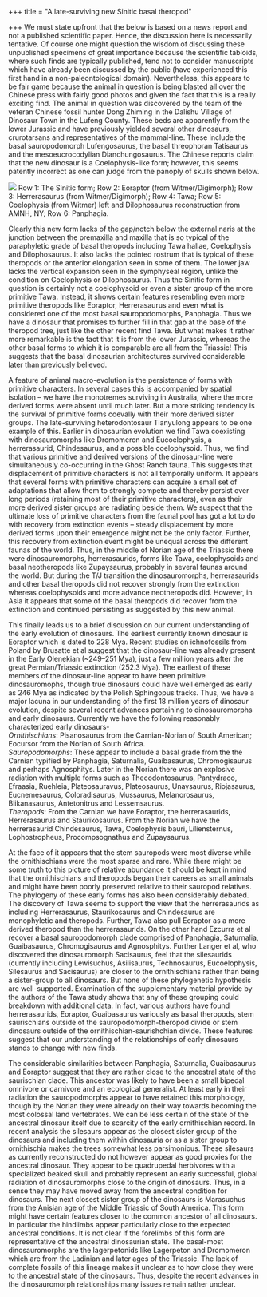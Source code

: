 +++
title = "A late-surviving new Sinitic basal theropod"

+++
We must state upfront that the below is based on a news report and not a
published scientific paper. Hence, the discussion here is necessarily
tentative. Of course one might question the wisdom of discussing these
unpublished specimens of great importance because the scientific
tabloids, where such finds are typically published, tend not to consider
manuscripts which have already been discussed by the public (have
experienced this first hand in a non-paleontological domain).
Nevertheless, this appears to be fair game because the animal in
question is being blasted all over the Chinese press with fairly good
photos and given the fact that this is a really exciting find. The
animal in question was discovered by the team of the veteran Chinese
fossil hunter Dong Zhiming in the Dalishu Village of Dinosaur Town in
the Lufeng County. These beds are apparently from the lower Jurassic and
have previously yielded several other dinosaurs, crurotarsans and
representatives of the mammal-line. These include the basal
sauropodomorph Lufengosaurus, the basal threophoran Tatisaurus and the
mesoeucrocodylian Dianchungosaurus. The Chinese reports claim that the
new dinosaur is a Coelophysis-like form; however, this seems patently
incorrect as one can judge from the panoply of skulls shown below.

[![](https://i2.wp.com/lh3.ggpht.com/_hjuA1bE0hBw/TLIDL8xVpRI/AAAAAAAAB9k/A1yEHHUlAcE/s800/Sample%20Pictures.jpg)](http://picasaweb.google.com/lh/photo/PvDzcj7OSn7ugdNMSxN8Sg?feat=embedwebsite)
Row 1: The Sinitic form; Row 2: Eoraptor (from Witmer/Digimorph); Row 3:
Herrerasaurus (from Witmer/Digimorph); Row 4: Tawa; Row 5: Coelophysis
(from Witmer) left and Dilophosaurus reconstruction from AMNH, NY; Row
6: Panphagia.

Clearly this new form lacks of the gap/notch below the external naris at
the junction between the premaxilla and maxilla that is so typical of
the paraphyletic grade of basal theropods including Tawa hallae,
Coelophysis and Dilophosaurus. It also lacks the pointed rostrum that is
typical of these theropods or the anterior elongation seen in some of
them. The lower jaw lacks the vertical expansion seen in the symphyseal
region, unlike the condition on Coelophysis or Dilophosaurus. Thus the
Sinitic form in question is certainly not a coelophysoid or even a
sister group of the more primitive Tawa. Instead, it shows certain
features resembling even more primitive theropods like Eoraptor,
Herrerasaurus and even what is considered one of the most basal
sauropodomorphs, Panphagia. Thus we have a dinosaur that promises to
further fill in that gap at the base of the theropod tree, just like the
other recent find Tawa. But what makes it rather more remarkable is the
fact that it is from the lower Jurassic, whereas the other basal forms
to which it is comparable are all from the Triassic\! This suggests that
the basal dinosaurian architectures survived considerable later than
previously believed.

A feature of animal macro-evolution is the persistence of forms with
primitive characters. In several cases this is accompanied by spatial
isolation – we have the monotremes surviving in Australia, where the
more derived forms were absent until much later. But a more striking
tendency is the survival of primitive forms coevally with their more
derived sister groups. The late-surviving heterodontosaur Tianyulong
appears to be one example of this. Earlier in dinosaurian evolution we
find Tawa coexisting with dinosauromorphs like Dromomeron and
Eucoelophysis, a herrerasaurid, Chindesaurus, and a possible
coelophysoid. Thus, we find that various primitive and derived versions
of the dinosaur-line were simultaneously co-occurring in the Ghost Ranch
fauna. This suggests that displacement of primitive characters is not
all temporally uniform. It appears that several forms with primitive
characters can acquire a small set of adaptations that allow them to
strongly compete and thereby persist over long periods (retaining most
of their primitive characters), even as their more derived sister groups
are radiating beside them. We suspect that the ultimate loss of
primitive characters from the faunal pool has got a lot to do with
recovery from extinction events – steady displacement by more derived
forms upon their emergence might not be the only factor. Further, this
recovery from extinction event might be unequal across the different
faunas of the world. Thus, in the middle of Norian age of the Triassic
there were dinosauromorphs, herrerasaurids, forms like Tawa,
coelophysoids and basal neotheropods like Zupaysaurus, probably in
several faunas around the world. But during the T/J transition the
dinosauromorphs, herrerasaurids and other basal theropods did not
recover strongly from the extinction whereas coelophysoids and more
advance neotheropods did. However, in Asia it appears that some of the
basal theropods did recover from the extinction and continued persisting
as suggested by this new animal.

This finally leads us to a brief discussion on our current understanding
of the early evolution of dinosaurs. The earliest currently known
dinosaur is Eoraptor which is dated to 228 Mya. Recent studies on
ichnofossils from Poland by Brusatte et al suggest that the
dinosaur-line was already present in the Early Olenekian (\~249–251
Mya), just a few million years after the great Permian/Triassic
extinction (252.3 Mya). The earliest of these members of the
dinosaur-line appear to have been primitive dinosauromophs, though true
dinosaurs could have well emerged as early as 246 Mya as indicated by
the Polish Sphingopus tracks. Thus, we have a major lacuna in our
understanding of the first 18 million years of dinosaur evolution,
despite several recent advances pertaining to dinosauromorphs and early
dinosaurs. Currently we have the following reasonably characterized
early dinosaurs-  
*Ornithischians*: Pisanosaurus from the Carnian-Norian of South
American; Eocursor from the Norian of South Africa.  
*Sauropodomorphs*: These appear to include a basal grade from the the
Carnian typified by Panphagia, Saturnalia, Guaibasaurus, Chromogisaurus
and perhaps Agnosphitys. Later in the Norian there was an explosive
radiation with multiple forms such as Thecodontosaurus, Pantydraco,
Efraasia, Ruehleia, Plateosauravus, Plateosaurus, Unaysaurus,
Riojasaurus, Eucnemesaurus, Coloradisaurus, Mussaurus, Melanorosaurus,
Blikanasaurus, Antetonitrus and Lessemsaurus.  
*Theropods*: From the Carnian we have Eoraptor, the herrerasaurids,
Herrerasaurus and Staurikosaurus. From the Norian we have the
herrerasaurid Chindesaurus, Tawa, Coelophysis bauri, Liliensternus,
Lophostropheus, Procompsognathus and Zupaysaurus.

At the face of it appears that the stem sauropods were most diverse
while the ornithischians were the most sparse and rare. While there
might be some truth to this picture of relative abundance it should be
kept in mind that the ornithischians and theropods began their careers
as small animals and might have been poorly preserved relative to their
sauropod relatives. The phylogeny of these early forms has also been
considerably debated. The discovery of Tawa seems to support the view
that the herrerasaurids as including Herrerasaurus, Staurikosaurus and
Chindesaurus are monophyletic and theropods. Further, Tawa also pull
Eoraptor as a more derived theropod than the herrerasaurids. On the
other hand Ezcurra et al recover a basal sauropodomorph clade comprised
of Panphagia, Saturnalia, Guaibasaurus, Chromogisaurus and Agnosphitys.
Further Langer et al, who discovered the dinosauromorph Sacisaurus, feel
that the silesaurids (currently including Lewisuchus, Asilisaurus,
Technosaurus, Eucoelophysis, Silesaurus and Sacisaurus) are closer to
the ornithischians rather than being a sister-group to all dinosaurs.
But none of these phylogenetic hypothesis are well-supported.
Examination of the supplementary material provide by the authors of the
Tawa study shows that any of these grouping could breakdown with
additional data. In fact, various authors have found herrerasaurids,
Eoraptor, Guaibasaurus variously as basal theropods, stem saurischians
outside of the sauropodomorph-theropod divide or stem dinosaurs outside
of the ornithischian-saurishchian divide. These features suggest that
our understanding of the relationships of early dinosaurs stands to
change with new finds.

The considerable similarities between Panphagia, Saturnalia,
Guaibasaurus and Eoraptor suggest that they are rather close to the
ancestral state of the saurischian clade. This ancestor was likely to
have been a small bipedal omnivore or carnivore and an ecological
generalist. At least early in their radiation the sauropodmorphs appear
to have retained this morphology, though by the Norian they were already
on their way towards becoming the most colossal land vertebrates. We can
be less certain of the state of the ancestral dinosaur itself due to
scarcity of the early ornithischian record. In recent analysis the
silesaurs appear as the closest sister group of the dinosaurs and
including them within dinosauria or as a sister group to ornithischia
makes the trees somewhat less parsimonious. These silesaurs as currently
reconstructed do not however appear as good proxies for the ancestral
dinosaur. They appear to be quadrupedal herbivores with a specialized
beaked skull and probably represent an early successful, global
radiation of dinosauromorphs close to the origin of dinosaurs. Thus, in
a sense they may have moved away from the ancestral condition for
dinosaurs. The next closest sister group of the dinosaurs is Marasuchus
from the Anisian age of the Middle Triassic of South America. This form
might have certain features closer to the common ancestor of all
dinosaurs. In particular the hindlimbs appear particularly close to the
expected ancestral conditions. It is not clear if the forelimbs of this
form are representative of the ancestral dinosaurian state. The
basal-most dinosauromorphs are the lagerpetonids like Lagerpeton and
Dromomeron which are from the Ladinian and later ages of the Triassic.
The lack of complete fossils of this lineage makes it unclear as to how
close they were to the ancestral state of the dinosaurs. Thus, despite
the recent advances in the dinosauromorph relationships many issues
remain rather unclear.

